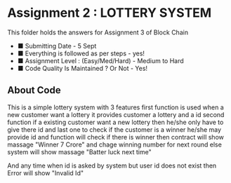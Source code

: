 # Assignment 2 : LOTTERY SYSTEM 

This folder holds the answers for Assignment 3 of Block Chain
- ■ Submitting Date - 5 Sept
- ■ Everything is followed as per steps - yes!
- ■ Assignment Level : (Easy/Med/Hard) - Medium to Hard
- ■ Code Quality Is Maintained ? Or Not - Yes!


## About Code

This is a simple lottery system with 3 features
first function is used when a new customer want a lottery it provides customer a lottery and a id
second function if a existing customer want a new lottery then he/she only have to give there id 
and last one to check if the customer is a winner he/she may provide id and function will check if there is winner then contract will show massage "Winner 7 Crore" and chage winning number for next round else system will show massage "Batter luck next time"

And any time when id is asked by system but user id does not exist then Error will show "Invalid Id"
